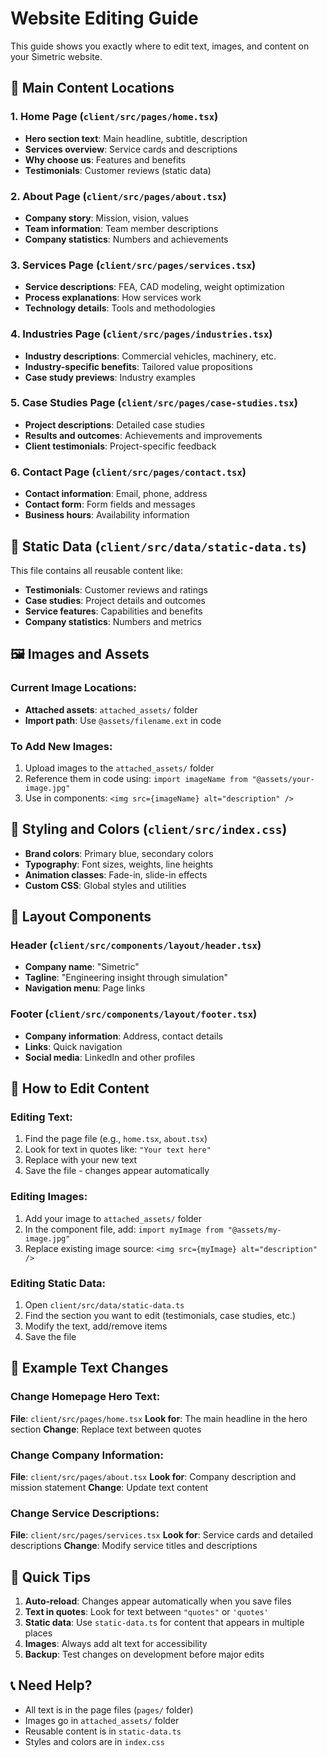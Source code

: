 # Website Editing Guide

This guide shows you exactly where to edit text, images, and content on your Simetric website.

## 📁 Main Content Locations

### 1. Home Page (`client/src/pages/home.tsx`)
- **Hero section text**: Main headline, subtitle, description
- **Services overview**: Service cards and descriptions
- **Why choose us**: Features and benefits
- **Testimonials**: Customer reviews (static data)

### 2. About Page (`client/src/pages/about.tsx`)
- **Company story**: Mission, vision, values
- **Team information**: Team member descriptions
- **Company statistics**: Numbers and achievements

### 3. Services Page (`client/src/pages/services.tsx`)
- **Service descriptions**: FEA, CAD modeling, weight optimization
- **Process explanations**: How services work
- **Technology details**: Tools and methodologies

### 4. Industries Page (`client/src/pages/industries.tsx`)
- **Industry descriptions**: Commercial vehicles, machinery, etc.
- **Industry-specific benefits**: Tailored value propositions
- **Case study previews**: Industry examples

### 5. Case Studies Page (`client/src/pages/case-studies.tsx`)
- **Project descriptions**: Detailed case studies
- **Results and outcomes**: Achievements and improvements
- **Client testimonials**: Project-specific feedback

### 6. Contact Page (`client/src/pages/contact.tsx`)
- **Contact information**: Email, phone, address
- **Contact form**: Form fields and messages
- **Business hours**: Availability information

## 🎨 Static Data (`client/src/data/static-data.ts`)
This file contains all reusable content like:
- **Testimonials**: Customer reviews and ratings
- **Case studies**: Project details and outcomes
- **Service features**: Capabilities and benefits
- **Company statistics**: Numbers and metrics

## 🖼️ Images and Assets

### Current Image Locations:
- **Attached assets**: `attached_assets/` folder
- **Import path**: Use `@assets/filename.ext` in code

### To Add New Images:
1. Upload images to the `attached_assets/` folder
2. Reference them in code using: `import imageName from "@assets/your-image.jpg"`
3. Use in components: `<img src={imageName} alt="description" />`

## 🎨 Styling and Colors (`client/src/index.css`)
- **Brand colors**: Primary blue, secondary colors
- **Typography**: Font sizes, weights, line heights
- **Animation classes**: Fade-in, slide-in effects
- **Custom CSS**: Global styles and utilities

## 📱 Layout Components

### Header (`client/src/components/layout/header.tsx`)
- **Company name**: "Simetric"
- **Tagline**: "Engineering insight through simulation"
- **Navigation menu**: Page links

### Footer (`client/src/components/layout/footer.tsx`)
- **Company information**: Address, contact details
- **Links**: Quick navigation
- **Social media**: LinkedIn and other profiles

## 🔧 How to Edit Content

### Editing Text:
1. Find the page file (e.g., `home.tsx`, `about.tsx`)
2. Look for text in quotes like: `"Your text here"`
3. Replace with your new text
4. Save the file - changes appear automatically

### Editing Images:
1. Add your image to `attached_assets/` folder
2. In the component file, add: `import myImage from "@assets/my-image.jpg"`
3. Replace existing image source: `<img src={myImage} alt="description" />`

### Editing Static Data:
1. Open `client/src/data/static-data.ts`
2. Find the section you want to edit (testimonials, case studies, etc.)
3. Modify the text, add/remove items
4. Save the file

## 📝 Example Text Changes

### Change Homepage Hero Text:
**File**: `client/src/pages/home.tsx`
**Look for**: The main headline in the hero section
**Change**: Replace text between quotes

### Change Company Information:
**File**: `client/src/pages/about.tsx`
**Look for**: Company description and mission statement
**Change**: Update text content

### Change Service Descriptions:
**File**: `client/src/pages/services.tsx`
**Look for**: Service cards and detailed descriptions
**Change**: Modify service titles and descriptions

## 🚀 Quick Tips

1. **Auto-reload**: Changes appear automatically when you save files
2. **Text in quotes**: Look for text between `"quotes"` or `'quotes'`
3. **Static data**: Use `static-data.ts` for content that appears in multiple places
4. **Images**: Always add alt text for accessibility
5. **Backup**: Test changes on development before major edits

## 📞 Need Help?
- All text is in the page files (`pages/` folder)
- Images go in `attached_assets/` folder
- Reusable content is in `static-data.ts`
- Styles and colors are in `index.css`